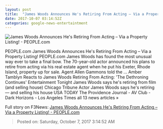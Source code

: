 ```yaml
---
layout: post
title:  "James Woods Announces He's Retiring From Acting – Via a Property Listing! - PEOPLE.com"
date: 2017-10-07 03:14:52Z
categories: google-news-entertaintment
---
```


![James Woods Announces He's Retiring From Acting – Via a Property Listing! - PEOPLE.com](http://peopledotcom.files.wordpress.com/2017/10/james-woods.jpg?crop=0px%2C0px%2C2000px%2C1050px&resize=1200%2C630)

PEOPLE.com James Woods Announces He's Retiring From Acting – Via a Property Listing! PEOPLE.com James Woods has found the most unusual way ever to take a final bow. The 70-year-old actor announced his plans to retire from acting via his real estate agent when he put his Exeter, Rhode Island, property up for sale. Agent Allen Gammons told the ... Amber Tamblyn Reacts to James Woods Retiring From Acting: 'The Dethroning Continues' Entertainment Tonight James Woods says he's retiring from film (and selling house) Chicago Tribune Actor James Woods says he's retiring — and selling his house USA TODAY The Providence Journal - AV Club - Dark Horizons - Los Angeles Times all 13 news articles »


Full story on F3News: [James Woods Announces He's Retiring From Acting – Via a Property Listing! - PEOPLE.com](http://www.f3nws.com/n/q4HDp)

> Posted on: Saturday, October 7, 2017 3:14:52 AM
